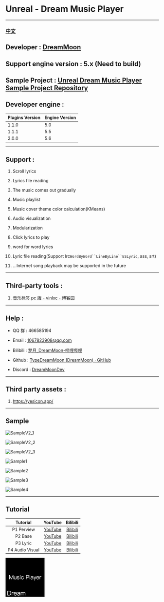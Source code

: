 # Unreal - Dream Music Player

---

### [中文](README_CN.md)

## Developer : [DreamMoon](https://github.com/TypeDreamMoon)

## Support engine version : 5.x (Need to build)

## Sample Project : [Unreal Dream Music Player Sample Project Repository](https://github.com/TypeDreamMoon/DreamMusicPlayerSample)

## Developer engine :

| Plugins Version | Engine Version |
|-----------------|----------------|
| 1.1.0           | 5.0            |
| 1.1.1           | 5.5            |
| 2.0.0           | 5.6            |

---

## Support :

1. Scroll lyrics

2. Lyrics file reading

3. The music comes out gradually

4. Music playlist

5. Music cover theme color calculation(KMeans)

6. Audio visualization

7. Modularization

8. Click lyrics to play

9. word for word lyrics

10. Lyric file reading(Support lrc`WordByWord``LineByLine``ESLyric`, ass, srt)

11. ...Internet song playback may be supported in the future

---

## Third-party tools :

1. [音乐标签 pc 版 - vinlxc - 博客园](https://www.cnblogs.com/vinlxc/p/11347744.html)

---

## Help :

- QQ 群 : 466585194

- Email : 1067823908@qq.com

- Bilibili : [梦月\_DreamMoon-哔哩哔哩](https://space.bilibili.com/1115826412)

- Github : [TypeDreamMoon (DreamMoon) · GitHub](https://github.com/TypeDreamMoon)

- Discord : [DreamMoonDev](https://discord.gg/MsuXwGpp)

---

## Third party assets :

1. https://yesicon.app/

---

## Sample

![SampleV2_1](Images/SampleV2_1.png "SampleV2_1")

![SampleV2_2](Images/SampleV2_2.png "SampleV2_2")

![SampleV2_3](Images/SampleV2_3.png "SampleV2_3")

![Sample1](Images/Sample1.png "Sample1")

![Sample2](Images/Sample2.png "Sample2")

![Sample3](Images/Sample3.png "Sample3")

![Sample4](Images/Sample4.png "Sample4")

---

## Tutorial

|    Tutorial     |                 YouTube                 |                                                           Bilibili                                                            |
|:---------------:|:---------------------------------------:|:-----------------------------------------------------------------------------------------------------------------------------:|
|   P1 Perview    | [YouTube](https://youtu.be/1s6l5LL4gdM) |   [Bilibili](https://www.bilibili.com/video/BV1rk6RYPEvc/?share_source=copy_web&vd_source=a81e6aca9f64409a68ec31aa70046f0c)   |
|     P2 Base     | [YouTube](https://youtu.be/sttFgOPDo1g) | [Bilibili](https://www.bilibili.com/video/BV1rk6RYPEvc/?p=2&share_source=copy_web&vd_source=a81e6aca9f64409a68ec31aa70046f0c) |
|    P3 Lyric     | [YouTube](https://youtu.be/lvammFAA8II) | [Bilibili](https://www.bilibili.com/video/BV1rk6RYPEvc/?p=3&share_source=copy_web&vd_source=a81e6aca9f64409a68ec31aa70046f0c) |
| P4 Audio Visual | [YouTube](https://youtu.be/7b-o5JEmOmE) | [Bilibili](https://www.bilibili.com/video/BV1rk6RYPEvc/?p=4&share_source=copy_web&vd_source=a81e6aca9f64409a68ec31aa70046f0c) |

![Icon128](Resources/Icon128.png "Icon128")

